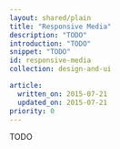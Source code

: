 ```yaml
---
layout: shared/plain
title: "Responsive Media"
description: "TODO"
introduction: "TODO"
snippet: "TODO"
id: responsive-media
collection: design-and-ui

article:
  written_on: 2015-07-21
  updated_on: 2015-07-21
priority: 0
---
```


TODO
